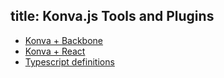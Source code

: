 title: Konva.js Tools and Plugins
---

* [Konva + Backbone](https://github.com/slash-system/backbone.konvaview)
* [Konva + React](https://github.com/olimsaidov/react-konva/)
* [Typescript definitions](https://github.com/konvajs/konva/blob/master/resources/konva.d.ts)
